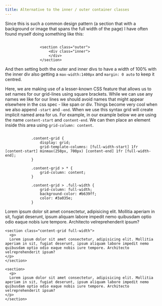 ```yaml
---
title: Alternative to the inner / outer container classes
---
```


Since this is such a common design pattern (a section that with a background or image that spans the full width of the page) I have often found myself doing something like this:

<pre><code class="language-html">
				&lt;section class="outer"&gt;
					&lt;div class="inner"&gt;
					&lt;/div&gt;
				&lt;/section&gt;
</code></pre>

And then setting both the outer and inner divs to have a width of 100% with the inner div also getting a `max-width:1400px` and `margin: 0 auto` to keep it centred.

Here, we are making use of a lesser-known CSS feature that allows us to set names for our grid-lines using square brackets. While we can use any names we like for our lines we should avoid names that might appear elsewhere in the css spec - like span or div. Things become very cool when we also append `-start` and `-end`. When we use this syntax grid will create implicit named area for us. For example, in our example below we are using the name `content-start` and `content-end`. We can then place an element inside this area using `grid-column: content`.

<pre><code class="language-css line-numbers"> 
			.content-grid {
				display: grid;
				grid-template-columns: [full-width-start] 1fr [content-start] minmax(250px, 700px) [content-end] 1fr [full-width-end];
			}
			
			.content-grid > * {
				grid-column: content;
			}
			
			.content-grid > .full-width {
				grid-column: full-width;
				background-color: #b639ff;
				color: #3a035e;
			}
</code></pre>
<div class="demo">
  <div class="content-grid">
    <section class="">
      <p>
        Lorem ipsum dolor sit amet consectetur, adipisicing elit. Mollitia aperiam in sit, fugiat deserunt, ipsum aliquam labore impedit nemo quibusdam optio odio eaque nobis iure tempore. Architecto velreprehenderit ipsum?
      </p>
    </section>

    <section class="content-grid full-width">
      <p>
      Lorem ipsum dolor sit amet consectetur, adipisicing elit. Mollitia aperiam in sit, fugiat deserunt, ipsum aliquam labore impedit nemo quibusdam optio odio eaque nobis iure tempore. Architecto velreprehenderit ipsum?
    </p>
    </section>

    <section>
      <p>
      Lorem ipsum dolor sit amet consectetur, adipisicing elit. Mollitia aperiam in sit, fugiat deserunt, ipsum aliquam labore impedit nemo quibusdam optio odio eaque nobis iure tempore. Architecto velreprehenderit ipsum?
    </p>
    </section>
  </div>
</div>
  
